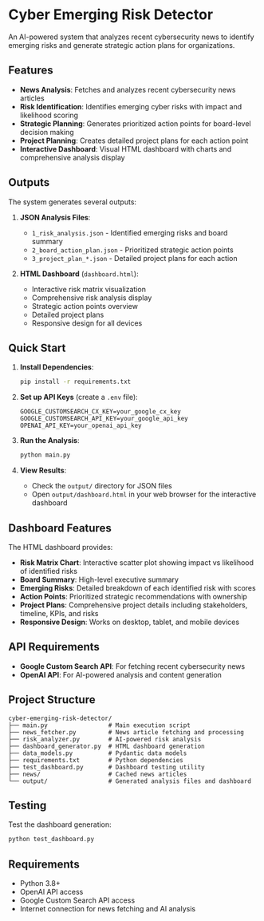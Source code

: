 # Cyber Emerging Risk Detector

An AI-powered system that analyzes recent cybersecurity news to identify emerging risks and generate strategic action plans for organizations.

## Features

- **News Analysis**: Fetches and analyzes recent cybersecurity news articles
- **Risk Identification**: Identifies emerging cyber risks with impact and likelihood scoring
- **Strategic Planning**: Generates prioritized action points for board-level decision making
- **Project Planning**: Creates detailed project plans for each action point
- **Interactive Dashboard**: Visual HTML dashboard with charts and comprehensive analysis display

## Outputs

The system generates several outputs:

1. **JSON Analysis Files**:
   - `1_risk_analysis.json` - Identified emerging risks and board summary
   - `2_board_action_plan.json` - Prioritized strategic action points
   - `3_project_plan_*.json` - Detailed project plans for each action

2. **HTML Dashboard** (`dashboard.html`):
   - Interactive risk matrix visualization
   - Comprehensive risk analysis display
   - Strategic action points overview
   - Detailed project plans
   - Responsive design for all devices

## Quick Start

1. **Install Dependencies**:
   ```bash
   pip install -r requirements.txt
   ```

2. **Set up API Keys** (create a `.env` file):
   ```
   GOOGLE_CUSTOMSEARCH_CX_KEY=your_google_cx_key
   GOOGLE_CUSTOMSEARCH_API_KEY=your_google_api_key
   OPENAI_API_KEY=your_openai_api_key
   ```

3. **Run the Analysis**:
   ```bash
   python main.py
   ```

4. **View Results**:
   - Check the `output/` directory for JSON files
   - Open `output/dashboard.html` in your web browser for the interactive dashboard

## Dashboard Features

The HTML dashboard provides:

- **Risk Matrix Chart**: Interactive scatter plot showing impact vs likelihood of identified risks
- **Board Summary**: High-level executive summary
- **Emerging Risks**: Detailed breakdown of each identified risk with scores
- **Action Points**: Prioritized strategic recommendations with ownership
- **Project Plans**: Comprehensive project details including stakeholders, timeline, KPIs, and risks
- **Responsive Design**: Works on desktop, tablet, and mobile devices

## API Requirements

- **Google Custom Search API**: For fetching recent cybersecurity news
- **OpenAI API**: For AI-powered analysis and content generation

## Project Structure

```
cyber-emerging-risk-detector/
├── main.py                 # Main execution script
├── news_fetcher.py         # News article fetching and processing
├── risk_analyzer.py        # AI-powered risk analysis
├── dashboard_generator.py  # HTML dashboard generation
├── data_models.py          # Pydantic data models
├── requirements.txt        # Python dependencies
├── test_dashboard.py       # Dashboard testing utility
├── news/                   # Cached news articles
└── output/                 # Generated analysis files and dashboard
```

## Testing

Test the dashboard generation:
```bash
python test_dashboard.py
```

## Requirements

- Python 3.8+
- OpenAI API access
- Google Custom Search API access
- Internet connection for news fetching and AI analysis

